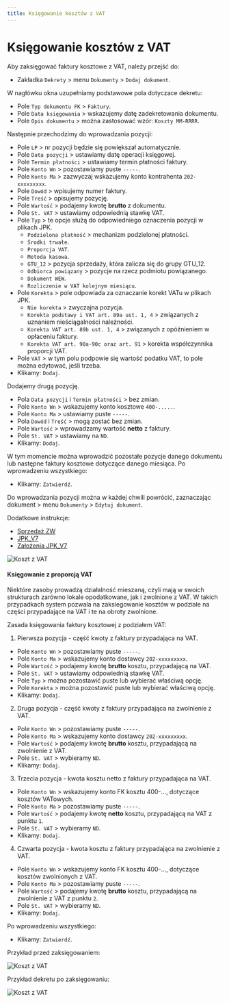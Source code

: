 ```yaml
---
title: Księgowanie kosztów z VAT
---
```


# Księgowanie kosztów z VAT

Aby zaksięgować faktury kosztowe z VAT, należy przejść do:

- Zakładka `Dekrety` > menu `Dokumenty` > `Dodaj dokument`.

W nagłówku okna uzupełniamy podstawowe pola dotyczace dekretu:

- Pole `Typ dokumentu FK` > `Faktury`.
- Pole `Data księgowania` > wskazujemy datę zadekretowania dokumentu.
- Pole `Opis dokumentu` > można zastosować wzór: `Koszty MM-RRRR`.

Następnie przechodzimy do wprowadzania pozycji:

- Pole `LP` > nr pozycji będzie się powiększał automatycznie.
- Pole `Data pozycji` > ustawiamy datę operacji księgowej.
- Pole `Termin płatności` > ustawiamy termin płatności faktury.
- Pole `Konto Wn` > pozostawiamy puste `-----`.
- Pole `Konto Ma` > zazwyczaj wskazujemy konto kontrahenta `202-xxxxxxxxx`.
- Pole `Dowód` > wpisujemy numer faktury.
- Pole `Treść` > opisujemy pozycję.
- Pole `Wartość` > podajemy kwotę **brutto** z dokumentu.
- Pole `St. VAT` > ustawiamy odpowiednią stawkę VAT.
- Pole `Typ` > te opcje służą do odpowiedniego oznaczenia pozycji w plikach JPK.
    - `Podzielona płatność` > mechanizm podzielonej płatności.
    - `Środki trwałe`. 
    - `Proporcja VAT`.
    - `Metoda kasowa`.
    - `GTU_12` > pozycja sprzedaży, która zalicza się do grupy GTU_12.
    - `Odbiorca powiązany` > pozycje na rzecz podmiotu powiązanego.
    - `Dokument WEW`.
    - `Rozliczenie w VAT kolejnym miesiącu`.
- Pole `Korekta` > pole odpowiada za oznaczanie korekt VATu w plikach JPK.
    - `Nie korekta` > zwyczajna pozycja.
    - `Korekta podstawy i VAT art. 89a ust. 1, 4` > związanych z uznaniem nieściągalności należności.
    - `Korekta VAT art. 89b ust. 1, 4` > związanych z opóźnieniem w opłaceniu faktury.
    - `Korekta VAT art. 90a-90c oraz art. 91` > korekta współczynnika proporcji VAT.
- Pole `VAT` > w tym polu podpowie się wartość podatku VAT, to pole można edytować, jeśli trzeba.
- Klikamy: `Dodaj`.

Dodajemy drugą pozycję.

- Pola `Data pozycji` i `Termin płatności` > bez zmian.
- Pole `Konto Wn` > wskazujemy konto kosztowe `400-.....`.
- Pole `Konto Ma` > ustawiamy puste `-----`.
- Pola `Dowód` i `Treść` > mogą zostać bez zmian.
- Pole `Wartość` > wprowadzamy wartość **netto** z faktury.
- Pole `St. VAT` > ustawiamy na `ND`.
- Klikamy: `Dodaj`.

W tym momencie można wprowadzić pozostałe pozycje danego dokumentu lub następne faktury kosztowe dotyczące danego miesiąca. Po wprowadzeniu wszystkiego:

- Klikamy: `Zatwierdź`.

Do wprowadzania pozycji można w każdej chwili powrócić, zaznaczając dokument > menu `Dokumenty` > `Edytuj dokument`.

Dodatkowe instrukcje:
- [Sprzedaż ZW](https://nowoczesnyzarzadca.pl/2020/11/25/sprzedaz_ZW.html)
- [JPK_V7](https://nowoczesnyzarzadca.pl/2020/09/22/JPK_V7.html)
- [Założenia JPK_V7](https://doc.weles3.pl/ksiegowe/eksportplikowpodatkowych/Zalozenia-JPK_V7.html)

![Koszt z VAT](kosztzvat.gif)

#### Księgowanie z proporcją VAT

Niektóre zasoby prowadzą działalność mieszaną, czyli mają w swoich strukturach zarówno lokale opodatkowane, jak i zwolnione z VAT. W takich przypadkach system pozwala na zaksiegowanie kosztów w podziale na części przypadające na VAT i te na obroty zwolnione.

Zasada księgowania faktury kosztowej z podziałem VAT:

1. Pierwsza pozycja - część kwoty z faktury przypadająca na VAT.
 - Pole `Konto Wn` > pozostawiamy puste `-----`.
 - Pole `Konto Ma` > wskazujemy konto dostawcy `202-xxxxxxxxx`.
 - Pole `Wartość` > podajemy kwotę **brutto** kosztu, przypadającą na VAT.
 - Pole `St. VAT` > ustawiamy odpowiednią stawkę VAT.
 - Pole `Typ` > można pozostawić puste lub wybierać właściwą opcję.
 - Pole `Korekta` > można pozostawić puste lub wybierać właściwą opcję.
 - Klikamy: `Dodaj`.

2. Druga pozycja - część kwoty z faktury przypadająca na zwolnienie z VAT.
 - Pole `Konto Wn` > pozostawiamy puste `-----`.
 - Pole `Konto Ma` > wskazujemy konto dostawcy `202-xxxxxxxxx`.
 - Pole `Wartość` > podajemy kwotę **brutto** kosztu, przypadającą na zwolnienie z VAT.
 - Pole `St. VAT` > wybieramy `ND`.
 - Klikamy: `Dodaj`.

3. Trzecia pozycja - kwota kosztu netto z faktury przypadająca na VAT.
 - Pole `Konto Wn` > wskazujemy konto FK kosztu 400-..., dotyczące kosztów VATowych.
 - Pole `Konto Ma` > pozostawiamy puste `-----`.
 - Pole `Wartość` > podajemy kwotę **netto** kosztu, przypadającą na VAT z punktu `1`.
 - Pole `St. VAT` > wybieramy `ND`.
 - Klikamy: `Dodaj`.

4. Czwarta pozycja - kwota kosztu z faktury przypadająca na zwolnienie z VAT.
 - Pole `Konto Wn` > wskazujemy konto FK kosztu 400-..., dotyczące kosztów zwolnionych z VAT.
 - Pole `Konto Ma` > pozostawiamy puste `-----`.
 - Pole `Wartość` > podajemy kwotę **brutto** kosztu, przypadającą na zwolnienie z VAT z punktu `2`.
 - Pole `St. VAT` > wybieramy `ND`.
 - Klikamy: `Dodaj`.

Po wprowadzeniu wszystkiego:

- Klikamy: `Zatwierdź`.

Przykład przed zaksięgowaniem:

![Koszt z VAT](propVAT1.png)

Przykład dekretu po zaksięgowaniu:

![Koszt z VAT](propVAT2.png)